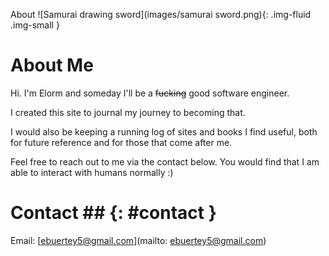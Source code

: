 About
![Samurai drawing sword](images/samurai sword.png){: .img-fluid .img-small }

# About Me
Hi. I'm Elorm and someday I'll be a <strike>fucking</strike> good software engineer.

I created this site to journal my journey to becoming that.

I would also be keeping a running log of sites and books I find useful, both for future reference and for those that come after me.

Feel free to reach out to me via the contact below. You would find that I am able to interact with humans normally :)

# Contact ## {: #contact }
Email: [ebuertey5@gmail.com](mailto: ebuertey5@gmail.com)
